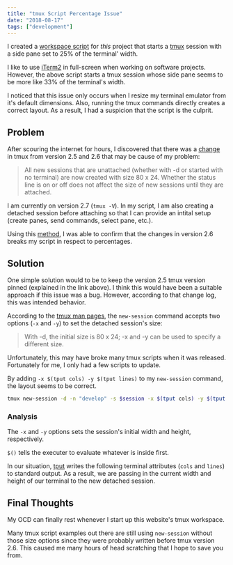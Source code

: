 ```yaml
---
title: "tmux Script Percentage Issue"
date: "2018-08-17"
tags: ["development"]
---
```


I created a [workspace script](https://github.com/davidlamt/davidtranscend-com-gatsby/blob/master/tmux-workspace.sh) for _this_ project that starts a [tmux](/blog/set-up-vim-tmux-macos) session with a side pane set to 25% of the terminal' width.

I like to use [iTerm2](/blog/set-up-iterm2-zsh-oh-my-zsh) in full-screen when working on software projects. However, the above script starts a tmux session whose side pane seems to be more like 33% of the terminal's width.

I noticed that this issue only occurs when I resize my terminal emulator from it's default dimensions. Also, running the tmux commands directly creates a correct layout. As a result, I had a suspicion that the script is the culprit.

## Problem

After scouring the internet for hours, I discovered that there was a [change](https://github.com/tmux/tmux/blob/master/CHANGES) in tmux from version 2.5 and 2.6 that may be cause of my problem:

>All new sessions that are unattached (whether with -d or started with no terminal) are now created with size 80 x 24. Whether the status line is on or off does not affect the size of new sessions until they are attached.

I am currently on version 2.7 (`tmux -V`). In my script, I am also creating a detached session before attaching so that I can provide an intital setup (create panes, send commands, select pane, etc.).

Using this [method](https://medium.com/@wpcarro/brewing-an-old-batch-of-tmux-81c0a62715f9), I was able to confirm that the changes in version 2.6 breaks my script in respect to percentages.

## Solution

One simple solution would to be to keep the version 2.5 tmux version pinned (explained in the link above). I think this would have been a suitable approach if this issue was a bug. However, according to that change log, this was intended behavior.

According to the [tmux man pages](http://man7.org/linux/man-pages/man1/tmux.1.html), the `new-session` command accepts two options (`-x` and `-y`) to set the detached session's size:

>With -d, the initial size is 80 x 24; -x and -y can be used to specify a different size.

Unfortunately, this may have broke many tmux scripts when it was released. Fortunately for me, I only had a few scripts to update.

By adding `-x $(tput cols) -y $(tput lines)` to my `new-session` command, the layout seems to be correct.

```bash
tmux new-session -d -n "develop" -s $session -x $(tput cols) -y $(tput lines)
```

### Analysis

The `-x` and `-y` options sets the session's initial width and height, respectively.

`$()` tells the executer to evaluate whatever is inside first.

In our situation, [tput](https://linux.die.net/man/1/tput) writes the following terminal attributes (`cols` and `lines`) to standard output. As a result, we are passing in the current width and height of our terminal to the new detached session.

## Final Thoughts

My OCD can finally rest whenever I start up this website's tmux workspace.

Many tmux script examples out there are still using `new-session` without those size options since they were probably written before tmux version 2.6. This caused me many hours of head scratching that I hope to save you from.

